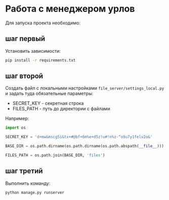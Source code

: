 

# Работа с менеджером урлов

Для запуска проекта необходимо:

## шаг первый

Установить зависимости:

```bash
pip install -r requirements.txt
```

## шаг второй

Cоздать файл с локальными настройками `file_server/settings_local.py`
и задать туда обязательные параметры:

* SECRET_KEY - секретная строка
* FILES_PATH - путь до директории с файлами

Например:

```python
import os

SECRET_KEY = 'd+mw&mscg5i&tx+#@bf+6m%e+d5z!u#!n%z-^o9u7y1felv2o&'

BASE_DIR = os.path.dirname(os.path.dirname(os.path.abspath(__file__)))

FILES_PATH = os.path.join(BASE_DIR, 'files')
```

## шаг третий

Выполнить команду:

```bash
python manage.py runserver
```
